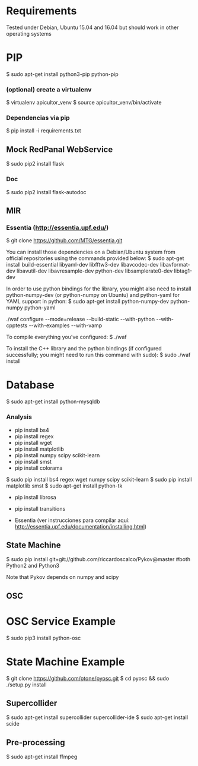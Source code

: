 # Requirements

Tested under Debian, Ubuntu 15.04 and 16.04 but should work in other operating systems

# PIP 
$ sudo apt-get install python3-pip python-pip

### (optional) create a virtualenv
$ virtualenv apicultor_venv
$ source apicultor_venv/bin/activate

### Dependencias via pip
$ pip install -i requirements.txt

## Mock RedPanal WebService 

$ sudo pip2 install flask

### Doc

$ sudo pip2 install flask-autodoc

## MIR

### Essentia (http://essentia.upf.edu/)

$ git clone https://github.com/MTG/essentia.git

You can install those dependencies on a Debian/Ubuntu system from official repositories using the commands provided below:
$ sudo apt-get install build-essential libyaml-dev libfftw3-dev libavcodec-dev libavformat-dev libavutil-dev libavresample-dev python-dev libsamplerate0-dev libtag1-dev

In order to use python bindings for the library, you might also need to install python-numpy-dev (or python-numpy on Ubuntu) and python-yaml for YAML support in python:
$ sudo apt-get install python-numpy-dev python-numpy python-yaml

./waf configure --mode=release --build-static --with-python --with-cpptests --with-examples --with-vamp 

To compile everything you’ve configured:
$ ./waf

To install the C++ library and the python bindings (if configured successfully; you might need to run this command with sudo):
$ sudo ./waf install

# Database
$ sudo apt-get install python-mysqldb


### Analysis
* pip install bs4
* pip install regex
* pip install wget
* pip install matplotlib
* pip install numpy scipy scikit-learn
* pip install smst
* pip install colorama

$ sudo pip install bs4 regex wget numpy scipy scikit-learn 
$ sudo pip install matplotlib smst
$ sudo apt-get install python-tk

* pip install librosa
* pip install transitions

* Essentia (ver instrucciones para compilar aquí: http://essentia.upf.edu/documentation/installing.html)

## State Machine

$ sudo pip install git+git://github.com/riccardoscalco/Pykov@master #both Python2 and Python3

Note that Pykov depends on numpy and scipy

## OSC

# OSC Service Example
$ sudo pip3 install python-osc

# State Machine Example
$ git clone https://github.com/ptone/pyosc.git
$ cd pyosc && sudo ./setup.py install

## Supercollider

$ sudo apt-get install supercollider supercollider-ide
$ sudo apt-get install scide 

## Pre-processing

$ sudo apt-get install ffmpeg

